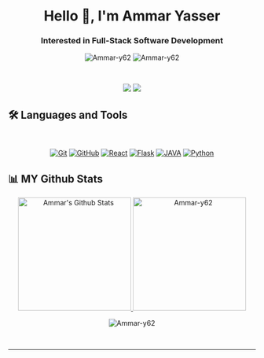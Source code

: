 <h1 align="center">Hello 👋, I'm Ammar Yasser</h1>
<h3 align="center">Interested in Full-Stack Software Development</h3>
<p align="center"> <img src="https://komarev.com/ghpvc/?username=Ammar-y62&label=Profile%20views&color=0e75b6&style=flat" alt="Ammar-y62" />
                   <img src="https://img.shields.io/github/followers/Ammar-y62?label=Followers" alt="Ammar-y62" />
</p>

<br>

<p align="center">
<a href="mailto:amzeftawy@gmail.com"title="Gmail"><img src="https://img.shields.io/badge/gmail-%23F05033.svg?style=for-the-badge&logo=gmail&logoColor=white"/></a>  
<a href="https://www.linkedin.com/in/ammar-elzeftawy-75a34a242/" title="LinkedIn"><img src="https://img.shields.io/badge/linkedin-%230077B5.svg?style=for-the-badge&logo=linkedin&logoColor=white"/></a>
</p>

## 🛠 Languages and Tools
<br>
<p align="center">
<a href="https://git-scm.com/" title="Git"><img src="https://img.shields.io/badge/git-%23F05033.svg?style=for-the-badge&logo=git&logoColor=white" alt="Git"></a>
<a href="https://github.com/" title="GitHub"><img src="https://img.shields.io/badge/github-%23121011.svg?style=for-the-badge&logo=github&logoColor=white" alt="GitHub"></a>
<a href="https://reactjs.org/" title="React"><img src="https://img.shields.io/badge/react-%2361DAFB.svg?style=for-the-badge&logo=react&logoColor=white" alt="React"></a>
<a href="https://flask.palletsprojects.com/" title="Flask"><img src="https://img.shields.io/badge/flask-%23000.svg?style=for-the-badge&logo=flask&logoColor=white" alt="Flask"></a>
<a href="" title="JAVA"><img src="https://img.shields.io/badge/Java-ED8B00?style=for-the-badge&logo=java&logoColor=white" alt="JAVA"></a>
<a href="https://www.python.org/" title="Python"><img src="https://img.shields.io/badge/python-%233776AB.svg?style=for-the-badge&logo=python&logoColor=white" alt="Python"></a>
</p>


## 📊 MY Github Stats
<p align="center">
  <a href="https://github.com/anuraghazra/github-readme-stats">
    <img alt="Ammar's Github Stats" src="https://github-readme-stats.vercel.app/api?username=Ammar-y62&show_icons=true&count_private=true&locale=en&theme=tokyonight&layout=compact" height="230px"/>
  
  </a>
        <img src="https://github-readme-stats.vercel.app/api/top-langs?username=Ammar-y62&langs_count=10&show_icons=true&locale=en&theme=tokyonight" alt="Ammar-y62" height="230px"/>
<br/>
<p align="center"><img src="https://github-readme-streak-stats.herokuapp.com/?user=Ammar-y62&theme=tokyonight_duo" alt="Ammar-y62" /></p>
<br/>
</p>
  
----
<!-- <summary><b>⚡ Git profile Trophies</b></summary>
 -->
<!-- <p align="center"> <a href="https://github.com/ryo-ma/github-profile-trophy"><img src="https://github-profile-trophy.vercel.app/?username=Ammar-y62&layout=compact&theme=algolia" alt="Ammar-y62" /></a> </p>

---- -->
<!-- 
<summary><b>⚡ Recent GitHub Activity</b></summary>
<br/>
<a href="https://github.com/Ammar-y62"><img alt="Mohamed's Activity Graph" src="https://activity-graph.herokuapp.com/graph?username=Ammar-y62&custom_title=Mohamed%20Emad%27s%20Contribution%20Graph&theme=react-dark" /></a>
<br/> -->


<!---
Ammar-y62/Ammar-y62 is a ✨ special ✨ repository because its `README.md` (this file) appears on your GitHub profile.
You can click the Preview link to take a look at your changes.
--->
